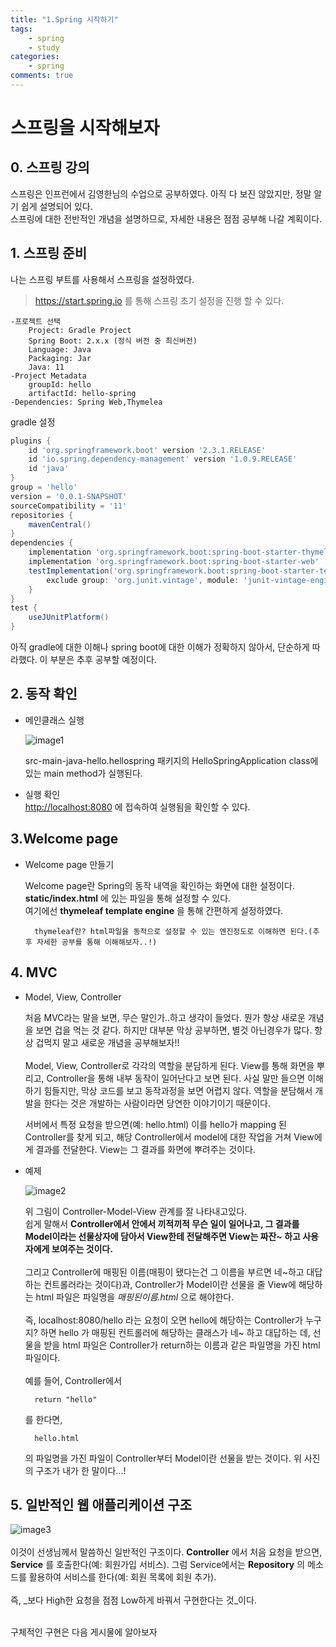 ```yaml
---
title: "1.Spring 시작하기"
tags: 
    - spring 
    - study
categories: 
    - spring
comments: true
---
```


# 스프링을 시작해보자

## 0. 스프링 강의

스프링은 인프런에서 김영한님의 수업으로 공부하였다. 아직 다 보진 않았지만, 정말 알기 쉽게 설명되어 있다. <br/>
스프링에 대한 전반적인 개념을 설명하므로, 자세한 내용은 점점 공부해 나갈 계획이다. <br/>

## 1. 스프링 준비

나는 스프링 부트를 사용해서 스프링을 설정하였다.<br/>
> <https://start.spring.io> 를 통해 스프링 초기 설정을 진행 할 수 있다.

```
-프로젝트 선택
    Project: Gradle Project
    Spring Boot: 2.x.x (정식 버전 중 최신버전)
    Language: Java
    Packaging: Jar
    Java: 11
-Project Metadata
    groupId: hello
    artifactId: hello-spring
-Dependencies: Spring Web,Thymelea
```

gradle 설정
```gradle
plugins {
    id 'org.springframework.boot' version '2.3.1.RELEASE'
    id 'io.spring.dependency-management' version '1.0.9.RELEASE'
    id 'java'
}
group = 'hello'
version = '0.0.1-SNAPSHOT'
sourceCompatibility = '11'
repositories {
    mavenCentral()
}
dependencies {
    implementation 'org.springframework.boot:spring-boot-starter-thymeleaf'
    implementation 'org.springframework.boot:spring-boot-starter-web'
    testImplementation('org.springframework.boot:spring-boot-starter-test') {
        exclude group: 'org.junit.vintage', module: 'junit-vintage-engine'
    }
}
test {
    useJUnitPlatform()
}
```

아직 gradle에 대한 이해나 spring boot에 대한 이해가 정확하지 않아서, 단순하게 따라했다. 이 부분은 추후 공부할 예정이다.

## 2. 동작 확인

- 메인클래스 실행
    <br/>

    ![image1](https://bh981013.github.io/images/2022-02-11/2022-02-11-1.PNG)

    src-main-java-hello.hellospring 패키지의 HelloSpringApplication class에 있는 main method가 실행된다.
- 실행 확인
    <br/>
    <http://localhost:8080> 에 접속하여 실행됨을 확인할 수 있다.

## 3.Welcome page

- Welcome page 만들기

    Welcome page란 Spring의 동작 내역을 확인하는 화면에 대한 설정이다. __static/index.html__ 에 있는 파일을 통해 설정할 수 있다.<br/>
    여기에선 __thymeleaf template engine__ 을 통해 간편하게 설정하였다.

        thymeleaf란? html파일을 동적으로 설정할 수 있는 엔진정도로 이해하면 된다.(추후 자세한 공부를 통해 이해해보자..!)
        
## 4. MVC

- Model, View, Controller

    처음 MVC라는 말을 보면, 무슨 말인가..하고 생각이 들었다. 뭔가 항상 새로운 개념을 보면 겁을 먹는 것 같다. 하지만 대부분 막상 공부하면, 별것 아닌경우가 많다. 항상 겁먹지 말고 새로운 개념을 공부해보자!!
    <br/><br/>
    Model, View, Controller로 각각의 역할을 분담하게 된다. View를 통해 화면을 뿌리고, Controller을 통해 내부 동작이 일어난다고 보면 된다. 사실 말만 들으면 이해하기 힘들지만, 막상 코드를 보고 동작과정을 보면 어렵지 않다. 역할을 분담해서 개발을 한다는 것은 개발하는 사람이라면 당연한 이야기이기 때문이다.
    
    서버에서 특정 요청을 받으면(예: hello.html) 이를 hello가 mapping 된 Controller를 찾게 되고, 해당 Controller에서 model에 대한 작업을 거쳐 View에게 결과를 전달한다. View는 그 결과를 화면에 뿌려주는 것이다.

- 예제

    ![image2](https://bh981013.github.io/images/2022-02-11/2022-02-11-2.PNG)

    위 그림이 Controller-Model-View 관계를 잘 나타내고있다.<br/>
    쉽게 말해서 __Controller에서 안에서 끼적끼적 무슨 일이 일어나고, 그 결과를 Model이라는 선물상자에 담아서 View한테 전달해주면 View는 짜잔~ 하고 사용자에게 보여주는 것이다.__
    <br/>
    <br/>
    그리고 Controller에 매핑된 이름(매핑이 됐다는건 그 이름을 부르면 네~하고 대답하는 컨트롤러라는 것이다)과, Controller가 Model이란 선물을 줄 View에 해당하는 html 파일은 파일명을 _매핑된이름.html_ 으로 해야한다.
    <br/>
    <br/>
    즉, localhost:8080/hello 라는 요청이 오면 hello에 해당하는 Controller가 누구지? 하면 hello 가 매핑된 컨트롤러에 해당하는 클래스가 네~ 하고 대답하는 데, 선물을 받을 html 파일은 Controller가 return하는 이름과 같은 파일명을 가진 html파일이다. <br/><br/>
    예를 들어, Controller에서 

        return "hello"
    를 한다면,

        hello.html
    의 파일명을 가진 파일이 Controller부터 Model이란 선물을 받는 것이다.
     위 사진의 구조가 내가 한 말이다...!

## 5. 일반적인 웹 애플리케이션 구조

![image3](https://bh981013.github.io/images/2022-02-11/2022-02-11-3.PNG)
<br/><br/>
이것이 선생님께서 말씀하신 일반적인 구조이다. __Controller__ 에서 처음 요청을 받으면, __Service__ 를 호출한다(예: 회원가입 서비스). 그럼 Service에서는 __Repository__ 의 메소드를 활용하여 서비스를 한다(예: 회원 목록에 회원 추가).<br/><br/>
즉, _보다 High한 요청을 점점 Low하게 바꿔서 구현한다는 것_이다.<br/><br/>

구체적인 구현은 다음 게시물에 알아보자

